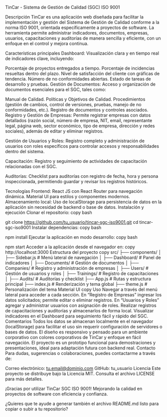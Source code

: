 TinCar - Sistema de Gestión de Calidad (SGC) ISO 9001

Descripción
TinCar es una aplicación web diseñada para facilitar la implementación y gestión del Sistema de Gestión de Calidad conforme a la norma ISO 9001, orientada específicamente a proyectos de software. La herramienta permite administrar indicadores, documentos, empresas, usuarios, capacitaciones y auditorías de manera sencilla y eficiente, con un enfoque en el control y mejora continua.

Características principales
Dashboard: Visualización clara y en tiempo real de indicadores clave, incluyendo:

Porcentaje de proyectos entregados a tiempo.
Porcentaje de incidencias resueltas dentro del plazo.
Nivel de satisfacción del cliente con gráficas de tendencia.
Número de no conformidades abiertas.
Estado de tareas de desarrollo y pruebas.
Gestión de Documentos: Acceso y organización de documentos esenciales para el SGC, tales como:

Manual de Calidad.
Políticas y Objetivos de Calidad.
Procedimientos (gestión de cambios, control de versiones, pruebas, manejo de no conformidades, etc.).
Registro de documentos y controles asociados.
Registro y Gestión de Empresas: Permite registrar empresas con datos detallados (razón social, número de empresa, NIT, email, representante legal, página web, sector económico, tipo de empresa, dirección y redes sociales), además de editar y eliminar registros.

Gestión de Usuarios y Roles: Registro completo y administración de usuarios con roles específicos para controlar accesos y responsabilidades dentro del sistema.

Capacitación: Registro y seguimiento de actividades de capacitación relacionadas con el SGC.

Auditorías: Checklist para auditorías con registro de fecha, hora y persona inspeccionada, permitiendo guardar y revisar los registros históricos.

Tecnologías
Frontend:
React JS con React Router para navegación dinámica.
Material UI para estilos y componentes modernos.
Almacenamiento local: Uso de localStorage para persistencia de datos en la aplicación sin necesidad de backend o base de datos.
Instalación y ejecución
Clonar el repositorio:
 copy
bash

git clone https://github.com/tu_usuario/tincar-sgc-iso9001.git
cd tincar-sgc-iso9001
Instalar dependencias:
 copy
bash

npm install
Ejecutar la aplicación en modo desarrollo:
 copy
bash

npm start
Acceder a la aplicación desde el navegador en:
 copy
http://localhost:3000
Estructura del proyecto
 copy
src/
├── components/
│   ├── Sidebar.js                # Menú lateral de navegación
│   ├── Dashboard/                # Panel de indicadores
│   ├── Documents/                # Gestión de documentos
│   ├── Companies/                # Registro y administración de empresas
│   ├── Users/                    # Gestión de usuarios y roles
│   ├── Trainings/                # Registro de capacitaciones
│   ├── Audits/                  # Auditorías y checklist
├── App.js                       # Rutas y estructura principal
├── index.js                     # Renderización y tema global
├── theme.js                     # Personalización del tema Material UI
 copy
Uso
Navegar a través del menú lateral para acceder a cada sección.
En “Registro de Empresas” ingresar los datos solicitados; permite editar o eliminar registros.
En “Usuarios y Roles” agregar y administrar usuarios con asignación de roles.
Realizar registros de capacitaciones y auditorías y almacenarlos de forma local.
Visualizar indicadores en el Dashboard para seguimiento fácil y rápido del SGC.
Comentarios
Todos los datos se almacenan localmente en el navegador (localStorage) para facilitar el uso sin requerir configuración de servidores o bases de datos.
El diseño es responsivo y pensado para un ambiente corporativo con colores corporativos de TinCar y enfoque en fácil navegación.
El proyecto es un prototipo funcional para demostraciones y presentaciones, ideal para adaptación futura con backend real.
Contacto
Para dudas, sugerencias o colaboraciones, puedes contactarme a través de:

Correo electrónico: tu.email@dominio.com
GitHub: tu_usuario
Licencia
Este proyecto se distribuye bajo la Licencia MIT. Consulta el archivo LICENSE para más detalles.

¡Gracias por utilizar TinCar SGC ISO 9001!
Mejorando la calidad en proyectos de software con eficiencia y confianza.

¿Quieres que te ayude a generar también el archivo README.md listo para copiar o subir a tu repositorio?
